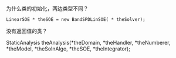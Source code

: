 为什么类的初始化，两边类型不同？

`LinearSOE * theSOE = new BandSPDLinSOE( * theSolver);`



没有返回值的类？

StaticAnalysis  theAnalysis\(\*theDomain, \*theHandler, \*theNumberer, \*theModel, \*theSolnAlgo, \*theSOE, \*theIntegrator\);

